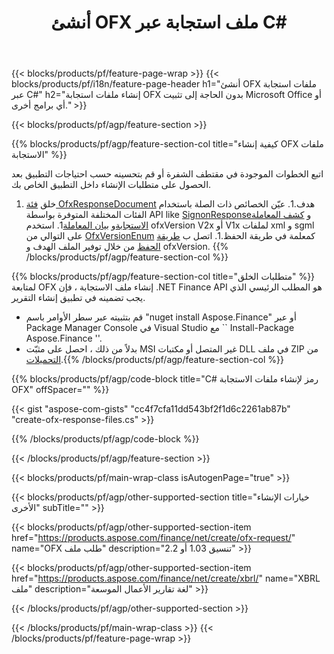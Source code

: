 ﻿---
title: أنشئ OFX ملف استجابة عبر C#
description: نموذج كود لإنشاء ملف استجابة OFX. استخدم API رمز المثال لإنشاء ملفات استجابة الدُفعة OFX داخل التطبيقات المستندة إلى .NET. 
url: /ar/net/create/ofx-response/
family: finance
platformtag: net
feature: create
informat: OFX Response
outformat: 
otherformats: OFX Response
---
{{< blocks/products/pf/feature-page-wrap >}}
{{< blocks/products/pf/i18n/feature-page-header h1="أنشئ OFX ملفات استجابة عبر C#" h2="إنشاء ملفات استجابة OFX بدون الحاجة إلى تثبيت Microsoft Office أو أي برامج أخرى." >}}

{{< blocks/products/pf/agp/feature-section >}}

{{% blocks/products/pf/agp/feature-section-col title="كيفية إنشاء OFX ملفات الاستجابة" %}}

اتبع الخطوات الموجودة في مقتطف الشفرة أو قم بتحسينه حسب احتياجات التطبيق بعد الحصول على متطلبات الإنشاء داخل التطبيق الخاص بك.

1. خلق [فئة OfxResponseDocument](https://apireference.aspose.com/finance/net/aspose.finance.ofx/ofxresponsedocument) هدف.1. عيّن الخصائص ذات الصلة باستخدام الفئات المختلفة المتوفرة بواسطة API like [SignonResponse](https://apireference.aspose.com/finance/net/aspose.finance.ofx.signon/signonresponse)و  [كشف المعاملة الاستجابة](https://apireference.aspose.com/finance/net/aspose.finance.ofx.bank/statementtransactionresponse)و [بيان المعاملة](https://apireference.aspose.com/finance/net/aspose.finance.ofx/statementtransaction)1. استخدم ofxVersion V2x أو V1x لملفات xml و sgml على التوالي من [OfxVersionEnum](https://apireference.aspose.com/finance/net/aspose.finance.ofx/ofxversionenum) كمعلمة في طريقة الحفظ.1. اتصل ب [طريقة الحفظ](https://apireference.aspose.com/finance/net/aspose.finance.ofx/ofxresponsedocument/methods/save) من خلال توفير الملف الهدف و ofxVersion.
{{% /blocks/products/pf/agp/feature-section-col %}}

{{% blocks/products/pf/agp/feature-section-col title="متطلبات الخلق" %}}
لمتابعة OFX إنشاء ملف الاستجابة ، فإن .NET Finance API هو المطلب الرئيسي الذي يجب تضمينه في تطبيق إنشاء التقرير. 
- قم بتثبيته عبر سطر الأوامر باسم "nuget install Aspose.Finance" أو عبر Package Manager Console في Visual Studio مع `` Install-Package Aspose.Finance ''.
- بدلاً من ذلك ، احصل على مثبّت MSI غير المتصل أو مكتبات DLL في ملف ZIP من [التحميلات](https://downloads.aspose.com/finance/net).{{% /blocks/products/pf/agp/feature-section-col %}}

{{% blocks/products/pf/agp/code-block title="C# رمز لإنشاء ملفات الاستجابة OFX" offSpacer="" %}}

{{< gist "aspose-com-gists" "cc4f7cfa11dd543bf2f1d6c2261ab87b" "create-ofx-response-files.cs" >}}

{{% /blocks/products/pf/agp/code-block %}}

{{< /blocks/products/pf/agp/feature-section >}}

{{< blocks/products/pf/main-wrap-class isAutogenPage="true" >}}

{{< blocks/products/pf/agp/other-supported-section title="خيارات الإنشاء الأخرى" subTitle="" >}}

{{< blocks/products/pf/agp/other-supported-section-item href="https://products.aspose.com/finance/net/create/ofx-request/" name="OFX طلب ملف" description="تنسيق 1.03 أو 2.2" >}}

{{< blocks/products/pf/agp/other-supported-section-item href="https://products.aspose.com/finance/net/create/xbrl/" name="XBRL ملف" description="لغة تقارير الأعمال الموسعة" >}}

{{< /blocks/products/pf/agp/other-supported-section >}}

{{< /blocks/products/pf/main-wrap-class >}}
{{< /blocks/products/pf/feature-page-wrap >}}